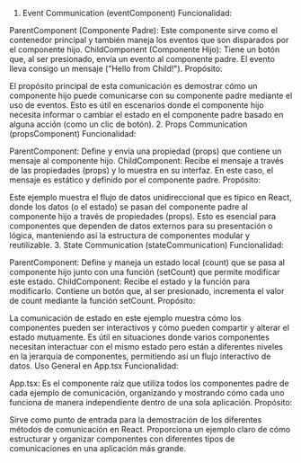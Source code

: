 1. Event Communication (eventComponent)
Funcionalidad:

ParentComponent (Componente Padre): Este componente sirve como el contenedor principal y también maneja los eventos que son disparados por el componente hijo.
ChildComponent (Componente Hijo): Tiene un botón que, al ser presionado, envía un evento al componente padre. El evento lleva consigo un mensaje ("Hello from Child!").
Propósito:

El propósito principal de esta comunicación es demostrar cómo un componente hijo puede comunicarse con su componente padre mediante el uso de eventos. Esto es útil en escenarios donde el componente hijo necesita informar o cambiar el estado en el componente padre basado en alguna acción (como un clic de botón).
2. Props Communication (propsComponent)
Funcionalidad:

ParentComponent: Define y envía una propiedad (props) que contiene un mensaje al componente hijo.
ChildComponent: Recibe el mensaje a través de las propiedades (props) y lo muestra en su interfaz. En este caso, el mensaje es estático y definido por el componente padre.
Propósito:

Este ejemplo muestra el flujo de datos unidireccional que es típico en React, donde los datos (o el estado) se pasan del componente padre al componente hijo a través de propiedades (props). Esto es esencial para componentes que dependen de datos externos para su presentación o lógica, manteniendo así la estructura de componentes modular y reutilizable.
3. State Communication (stateCommunication)
Funcionalidad:

ParentComponent: Define y maneja un estado local (count) que se pasa al componente hijo junto con una función (setCount) que permite modificar este estado.
ChildComponent: Recibe el estado y la función para modificarlo. Contiene un botón que, al ser presionado, incrementa el valor de count mediante la función setCount.
Propósito:

La comunicación de estado en este ejemplo muestra cómo los componentes pueden ser interactivos y cómo pueden compartir y alterar el estado mutuamente. Es útil en situaciones donde varios componentes necesitan interactuar con el mismo estado pero están a diferentes niveles en la jerarquía de componentes, permitiendo así un flujo interactivo de datos.
Uso General en App.tsx
Funcionalidad:

App.tsx: Es el componente raíz que utiliza todos los componentes padre de cada ejemplo de comunicación, organizando y mostrando cómo cada uno funciona de manera independiente dentro de una sola aplicación.
Propósito:

Sirve como punto de entrada para la demostración de los diferentes métodos de comunicación en React. Proporciona un ejemplo claro de cómo estructurar y organizar componentes con diferentes tipos de comunicaciones en una aplicación más grande.
